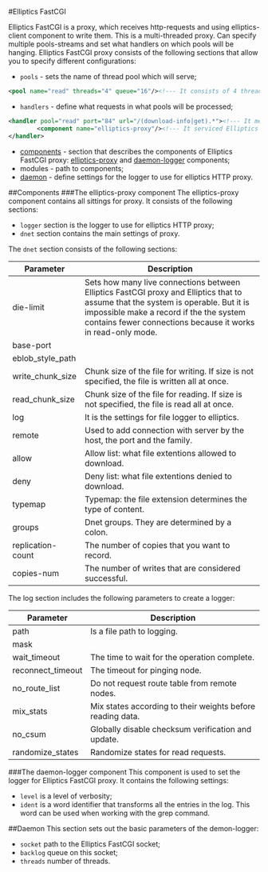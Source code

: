 #Elliptics FastCGI

Elliptics FastCGI is a proxy, which receives http-requests and using elliptics-client component to write them. This is a multi-threaded proxy. Can specify multiple pools-streams and set what handlers on which pools will be hanging.
Elliptics FastCGI proxy consists of the following sections that allow you to specify different configurations:
  - `pools` - sets the name of thread pool which will serve;
```xml
<pool name="read" threads="4" queue="16"/><!--- It consists of 4 threads, each of which have all 16 queries -->
```
  - `handlers` - define what requests in what pools will be processed;
```xml
<handler pool="read" port="84" url="/(download-info|get).*"><!--- It means that the pool reads at 84 port and describes requests specified by regex. -->
        <component name="elliptics-proxy"/><!--- It serviced Elliptics proxy component. -->
</handler>
```
  - [components](#components) - section that describes the components of Elliptics FastCGI proxy: [elliptics-proxy](#elliptics-proxy) and [daemon-logger](#daemon-log) components;
  - modules - path to components;
  - [daemon](#daemon) - define settings for the logger to use for elliptics HTTP proxy.

##Components
###<a name="elliptics-proxy"></a>The elliptics-proxy component
The elliptics-proxy component contains all sittings for proxy. It consists of the following sections: 
  - `logger` section is the logger to use for elliptics HTTP proxy;
  - `dnet` section contains the main settings of proxy. 

The `dnet` section consists of the following sections:

| Parameter | Description |
|-----------|-------------|
| die-limit | Sets how many live connections between Elliptics FastCGI proxy and Elliptics that to assume that the system is operable. But it is impossible make a record if the the system contains fewer connections because it works in read-only mode. |
| base-port |  |
| eblob_style_path |  |
| write_chunk_size | Chunk size of the file for writing. If size is not specified, the file is written all at once. |
| read_chunk_size | Chunk size of the file for reading. If size is not specified, the file is read all at once. |
| log | It is the settings for file logger to elliptics. |
| remote | Used to add connection with server by the host, the port and the family. |
| allow | Allow list: what file extentions allowed to download. |
| deny | Deny list: what file extentions denied to download. |
| typemap | Typemap: the file extension determines the type of content. |
| groups| Dnet groups. They are determined by a colon. |
| replication-count | The number of copies that you want to record. |
|	copies-num | The number of writes that are considered successful. |

The log section includes the following parameters to create a logger:

| Parameter | Description |
|-----------|-------------|
| path | Is a file path to logging. |
| mask |  |
| wait_timeout |	The time to wait for the operation complete. |
|	reconnect_timeout | 	The timeout for pinging node. |
|	no_route_list |	Do not request route table from remote nodes. | 
|	mix_stats |	Mix states according to their weights before reading data. |
|	no_csum |	Globally disable checksum verification and update. |
|	randomize_states |	Randomize states for read requests. |

###<a name="daemon-log"></a>The daemon-logger component
This component is used to set the logger for Elliptics FastCGI proxy. It contains the following settings:
  - `level` is a level of verbosity;
  - `ident` is a word identifier that transforms all the entries in the log. This word can be used when working with the grep command.

##Daemon
This section sets out the basic parameters of the demon-logger:
  - `socket` path to the Elliptics FastCGI socket;
  - `backlog` queue on this socket;
  - `threads` number of threads.
